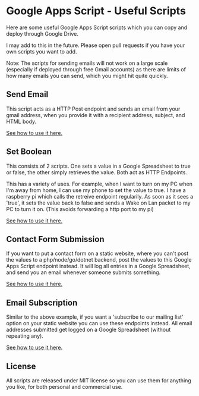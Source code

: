 # Google Apps Script - Useful Scripts
Here are some useful Google Apps Script scripts which you can copy and deploy through Google Drive.

I may add to this in the future. Please open pull requests if you have your own scripts you want to add.

Note: The scripts for sending emails will not work on a large scale (especially if deployed through free Gmail accounts) as there are limits of how many emails you can send, which you might hit quite quickly.

## Send Email

This script acts as a HTTP Post endpoint and sends an email from your gmail address, when you provide it with a recipient address, subject, and HTML body.

[See how to use it here.](https://github.com/James231/GoogleAppScript-UsefulScripts/tree/master/SendEmail)

## Set Boolean

This consists of 2 scripts. One sets a value in a Google Spreadsheet to true or false, the other simply retrieves the value. Both act as HTTP Endpoints.

This has a variety of uses. For example, when I want to turn on my PC when I'm away from home, I can use my phone to set the value to true. I have a raspberry pi which calls the retreive endpoint regularily. As soon as it sees a 'true', it sets the value back to false and sends a Wake on Lan packet to my PC to turn it on. (This avoids forwarding a http port to my pi)

[See how to use it here.](https://github.com/James231/GoogleAppScript-UsefulScripts/tree/master/SetBoolean)

## Contact Form Submission

If you want to put a contact form on a static website, where you can't post the values to a php/node/go/dotnet backend, post the values to this Google Apps Script endpoint instead. It will log all entries in a Google Spreadsheet, and send you an email whenever someone submits something.

[See how to use it here.](https://github.com/James231/GoogleAppScript-UsefulScripts/tree/master/ContactForm)

## Email Subscription

Similar to the above example, if you want a 'subscribe to our mailing list' option on your static website you can use these endpoints instead. All email addresses submitted get logged on a Google Spreadsheet (without repeating any).

[See how to use it here.](https://github.com/James231/GoogleAppScript-UsefulScripts/tree/master/EmailSubscription)

## License

All scripts are released under MIT license so you can use them for anything you like, for both personal and commercial use.